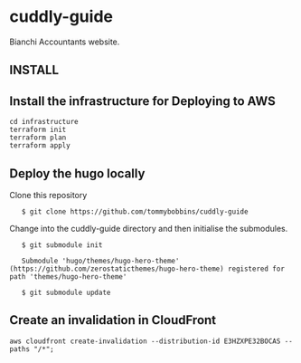 # cuddly-guide
Bianchi Accountants website.

## INSTALL

## Install the infrastructure for Deploying to AWS

``` 
cd infrastructure
terraform init
terraform plan
terraform apply
```

## Deploy the hugo locally

Clone this repository

``` 
   $ git clone https://github.com/tommybobbins/cuddly-guide
```
 
Change into the cuddly-guide directory and then initialise the submodules.

```
   $ git submodule init

   Submodule 'hugo/themes/hugo-hero-theme' (https://github.com/zerostaticthemes/hugo-hero-theme) registered for path 'themes/hugo-hero-theme'

   $ git submodule update

```

## Create an invalidation in CloudFront

```
aws cloudfront create-invalidation --distribution-id E3HZXPE32BOCAS --paths "/*";
```

